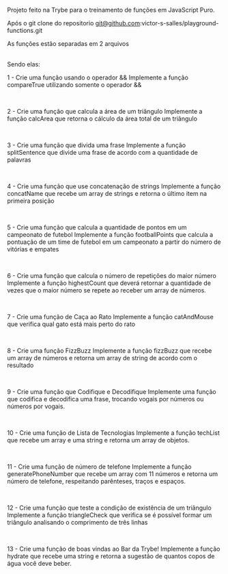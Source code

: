 Projeto feito na Trybe para o treinamento de funções em JavaScript Puro.

Após o git clone do repositorio git@github.com:victor-s-salles/playground-functions.git

As funções estão separadas em 2 arquivos

<br>
Sendo elas:

1 - Crie uma função usando o operador &&
Implemente a função compareTrue utilizando somente o operador &&

<br>

2 - Crie uma função que calcula a área de um triângulo
Implemente a função calcArea que retorna o cálculo da área total de um triângulo

<br>

3 - Crie uma função que divida uma frase
Implemente a função splitSentence que divide uma frase de acordo com a quantidade de palavras

<br>

4 - Crie uma função que use concatenação de strings
Implemente a função concatName que recebe um array de strings e retorna o último item na primeira posição

<br>

5 - Crie uma função que calcula a quantidade de pontos em um campeonato de futebol
Implemente a função footballPoints que calcula a pontuação de um time de futebol em um campeonato a partir do número de vitórias e empates

<br>

6 - Crie uma função que calcula o número de repetições do maior número
Implemente a função highestCount que deverá retornar a quantidade de vezes que o maior número se repete ao receber um array de números.

<br>

7 - Crie uma função de Caça ao Rato
Implemente a função catAndMouse que verifica qual gato está mais perto do rato

<br>

8 - Crie uma função FizzBuzz
Implemente a função fizzBuzz que recebe um array de números e retorna um array de string de acordo com o resultado

<br>

9 - Crie uma função que Codifique e Decodifique
Implemente uma função que codifica e decodifica uma frase, trocando vogais por números ou números por vogais.

<br>

10 - Crie uma função de Lista de Tecnologias
Implemente a função techList que recebe um array e uma string e retorna um array de objetos.

<br>

11 - Crie uma função de número de telefone
Implemente a função generatePhoneNumber que recebe um array com 11 números e retorna um número de telefone, respeitando parênteses, traços e espaços.

<br>

12 - Crie uma função que teste a condição de existência de um triângulo
Implemente a função triangleCheck que verifica se é possível formar um triângulo analisando o comprimento de três linhas

<br>

13 - Crie uma função de boas vindas ao Bar da Trybe!
Implemente a função hydrate que recebe uma string e retorna a sugestão de quantos copos de água você deve beber.
